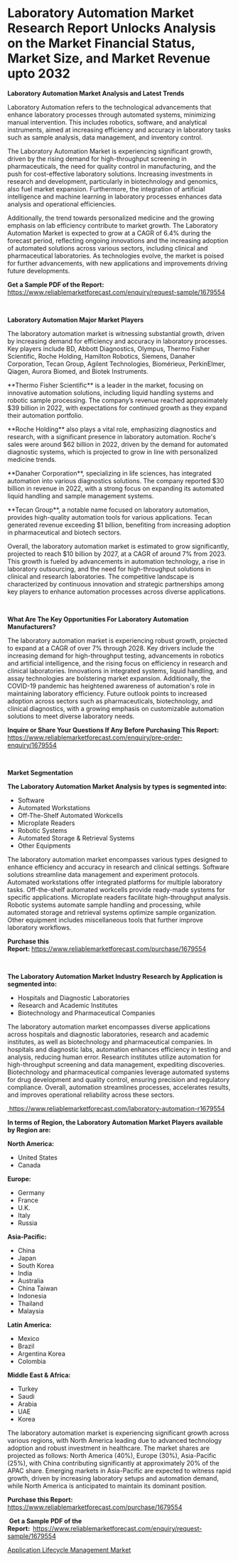 <p><h1>Laboratory Automation Market Research Report Unlocks Analysis on the Market Financial Status, Market Size, and Market Revenue upto 2032</h1></p><p><strong>Laboratory Automation Market Analysis and Latest Trends</strong></p>
<p><p>Laboratory Automation refers to the technological advancements that enhance laboratory processes through automated systems, minimizing manual intervention. This includes robotics, software, and analytical instruments, aimed at increasing efficiency and accuracy in laboratory tasks such as sample analysis, data management, and inventory control. </p><p>The Laboratory Automation Market is experiencing significant growth, driven by the rising demand for high-throughput screening in pharmaceuticals, the need for quality control in manufacturing, and the push for cost-effective laboratory solutions. Increasing investments in research and development, particularly in biotechnology and genomics, also fuel market expansion. Furthermore, the integration of artificial intelligence and machine learning in laboratory processes enhances data analysis and operational efficiencies.</p><p>Additionally, the trend towards personalized medicine and the growing emphasis on lab efficiency contribute to market growth. The Laboratory Automation Market is expected to grow at a CAGR of 6.4% during the forecast period, reflecting ongoing innovations and the increasing adoption of automated solutions across various sectors, including clinical and pharmaceutical laboratories. As technologies evolve, the market is poised for further advancements, with new applications and improvements driving future developments.</p></p>
<p><strong>Get a Sample PDF of the Report:&nbsp;</strong> <a href="https://www.reliablemarketforecast.com/enquiry/request-sample/1679554?utm_campaign=3108&utm_medium=2&utm_source=Github&utm_content=ia&utm_term=10032025&utm_id=laboratory-automation">https://www.reliablemarketforecast.com/enquiry/request-sample/1679554</a></p>
<p>&nbsp;</p>
<p><strong>Laboratory Automation Major Market Players</strong></p>
<p><p>The laboratory automation market is witnessing substantial growth, driven by increasing demand for efficiency and accuracy in laboratory processes. Key players include BD, Abbott Diagnostics, Olympus, Thermo Fisher Scientific, Roche Holding, Hamilton Robotics, Siemens, Danaher Corporation, Tecan Group, Agilent Technologies, Biomérieux, PerkinElmer, Qiagen, Aurora Biomed, and Biotek Instruments.</p><p>**Thermo Fisher Scientific** is a leader in the market, focusing on innovative automation solutions, including liquid handling systems and robotic sample processing. The company’s revenue reached approximately $39 billion in 2022, with expectations for continued growth as they expand their automation portfolio.</p><p>**Roche Holding** also plays a vital role, emphasizing diagnostics and research, with a significant presence in laboratory automation. Roche's sales were around $62 billion in 2022, driven by the demand for automated diagnostic systems, which is projected to grow in line with personalized medicine trends.</p><p>**Danaher Corporation**, specializing in life sciences, has integrated automation into various diagnostics solutions. The company reported $30 billion in revenue in 2022, with a strong focus on expanding its automated liquid handling and sample management systems.</p><p>**Tecan Group**, a notable name focused on laboratory automation, provides high-quality automation tools for various applications. Tecan generated revenue exceeding $1 billion, benefiting from increasing adoption in pharmaceutical and biotech sectors.</p><p>Overall, the laboratory automation market is estimated to grow significantly, projected to reach $10 billion by 2027, at a CAGR of around 7% from 2023. This growth is fueled by advancements in automation technology, a rise in laboratory outsourcing, and the need for high-throughput solutions in clinical and research laboratories. The competitive landscape is characterized by continuous innovation and strategic partnerships among key players to enhance automation processes across diverse applications.</p></p>
<p>&nbsp;</p>
<p><strong>What Are The Key Opportunities For Laboratory Automation Manufacturers?</strong></p>
<p><p>The laboratory automation market is experiencing robust growth, projected to expand at a CAGR of over 7% through 2028. Key drivers include the increasing demand for high-throughput testing, advancements in robotics and artificial intelligence, and the rising focus on efficiency in research and clinical laboratories. Innovations in integrated systems, liquid handling, and assay technologies are bolstering market expansion. Additionally, the COVID-19 pandemic has heightened awareness of automation's role in maintaining laboratory efficiency. Future outlook points to increased adoption across sectors such as pharmaceuticals, biotechnology, and clinical diagnostics, with a growing emphasis on customizable automation solutions to meet diverse laboratory needs.</p></p>
<p><strong>Inquire or Share Your Questions If Any Before Purchasing This Report:</strong> <a href="https://www.reliablemarketforecast.com/enquiry/pre-order-enquiry/1679554?utm_campaign=3108&utm_medium=2&utm_source=Github&utm_content=ia&utm_term=10032025&utm_id=laboratory-automation">https://www.reliablemarketforecast.com/enquiry/pre-order-enquiry/1679554</a></p>
<p>&nbsp;</p>
<p><strong>Market Segmentation</strong></p>
<p><strong>The Laboratory Automation Market Analysis by types is segmented into:</strong></p>
<p><ul><li>Software</li><li>Automated Workstations</li><li>Off-The-Shelf Automated Workcells</li><li>Microplate Readers</li><li>Robotic Systems</li><li>Automated Storage & Retrieval Systems</li><li>Other Equipments</li></ul></p>
<p><p>The laboratory automation market encompasses various types designed to enhance efficiency and accuracy in research and clinical settings. Software solutions streamline data management and experiment protocols. Automated workstations offer integrated platforms for multiple laboratory tasks. Off-the-shelf automated workcells provide ready-made systems for specific applications. Microplate readers facilitate high-throughput analysis. Robotic systems automate sample handling and processing, while automated storage and retrieval systems optimize sample organization. Other equipment includes miscellaneous tools that further improve laboratory workflows.</p></p>
<p><strong>Purchase this Report:&nbsp;</strong><a href="https://www.reliablemarketforecast.com/purchase/1679554?utm_campaign=3108&utm_medium=2&utm_source=Github&utm_content=ia&utm_term=10032025&utm_id=laboratory-automation">https://www.reliablemarketforecast.com/purchase/1679554</a></p>
<p>&nbsp;</p>
<p><strong>The Laboratory Automation Market Industry Research by Application is segmented into:</strong></p>
<p><ul><li>Hospitals and Diagnostic Laboratories</li><li>Research and Academic Institutes</li><li>Biotechnology and Pharmaceutical Companies</li></ul></p>
<p><p>The laboratory automation market encompasses diverse applications across hospitals and diagnostic laboratories, research and academic institutes, as well as biotechnology and pharmaceutical companies. In hospitals and diagnostic labs, automation enhances efficiency in testing and analysis, reducing human error. Research institutes utilize automation for high-throughput screening and data management, expediting discoveries. Biotechnology and pharmaceutical companies leverage automated systems for drug development and quality control, ensuring precision and regulatory compliance. Overall, automation streamlines processes, accelerates results, and improves operational reliability across these sectors.</p></p>
<p><a href="https://www.reliablemarketforecast.com/laboratory-automation-r1679554?utm_campaign=3108&utm_medium=2&utm_source=Github&utm_content=ia&utm_term=10032025&utm_id=laboratory-automation">&nbsp;https://www.reliablemarketforecast.com/laboratory-automation-r1679554</a></p>
<p><strong>In terms of Region, the Laboratory Automation Market Players available by Region are:</strong></p>
<p>
    <p> <strong> North America: </strong>
        <ul>
            <li>United States</li>
            <li>Canada</li>
        </ul>
        </p> 
    <p> <strong> Europe: </strong>
        <ul>
            <li>Germany</li>
            <li>France</li>
            <li>U.K.</li>
            <li>Italy</li>
            <li>Russia</li>
        </ul>
        </p> 
    <p> <strong> Asia-Pacific: </strong>
        <ul>
            <li>China</li>
            <li>Japan</li>
            <li>South Korea</li>
            <li>India</li>
            <li>Australia</li>
            <li>China Taiwan</li>
            <li>Indonesia</li>
            <li>Thailand</li>
            <li>Malaysia</li>
        </ul>
        </p> 
    <p> <strong> Latin America: </strong>
        <ul>
            <li>Mexico</li>
            <li>Brazil</li>
            <li>Argentina Korea</li>
            <li>Colombia</li>
        </ul>
        </p> 
    <p> <strong> Middle East & Africa: </strong>
        <ul>
            <li>Turkey</li>
            <li>Saudi</li>
            <li>Arabia</li>
            <li>UAE</li>
            <li>Korea</li>
        </ul>
    </p>
    </p>
<p><p>The laboratory automation market is experiencing significant growth across various regions, with North America leading due to advanced technology adoption and robust investment in healthcare. The market shares are projected as follows: North America (40%), Europe (30%), Asia-Pacific (25%), with China contributing significantly at approximately 20% of the APAC share. Emerging markets in Asia-Pacific are expected to witness rapid growth, driven by increasing laboratory setups and automation demand, while North America is anticipated to maintain its dominant position.</p></p>
<p><strong>Purchase this Report: </strong><a href="https://www.reliablemarketforecast.com/purchase/1679554?utm_campaign=3108&utm_medium=2&utm_source=Github&utm_content=ia&utm_term=10032025&utm_id=laboratory-automation">https://www.reliablemarketforecast.com/purchase/1679554</a></p>
<p>&nbsp;<strong>Get a Sample PDF of the Report:&nbsp;&nbsp;</strong><a href="https://www.reliablemarketforecast.com/enquiry/request-sample/1679554?utm_campaign=3108&utm_medium=2&utm_source=Github&utm_content=ia&utm_term=10032025&utm_id=laboratory-automation">https://www.reliablemarketforecast.com/enquiry/request-sample/1679554</a></p>
<p><strong></strong></p>
<p><p><a href="https://github.com/xalatieusope/Market-Research-Report-List-1/blob/main/application-lifecycle-management-market.md?utm_campaign=3108&utm_medium=2&utm_source=Github&utm_content=ia&utm_term=10032025&utm_id=laboratory-automation">Application Lifecycle Management Market</a></p></p>